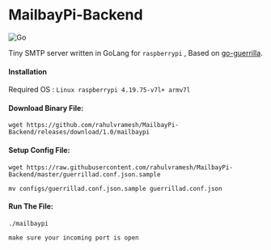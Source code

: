 MailbayPi-Backend
=================

![Go](https://github.com/rahulvramesh/MailbayPi-Backend/workflows/Go/badge.svg?branch=master)

Tiny SMTP server written in GoLang for `raspberrypi` , Based on [go-guerrilla](github.com/flashmob/go-guerrilla).

#### Installation
Required OS : `Linux raspberrypi 4.19.75-v7l+ armv7l`

#### Download Binary File:

    wget https://github.com/rahulvramesh/MailbayPi-Backend/releases/download/1.0/mailbaypi


#### Setup Config File:

    wget https://raw.githubusercontent.com/rahulvramesh/MailbayPi-Backend/master/guerrillad.conf.json.sample 

    mv configs/guerrillad.conf.json.sample guerrillad.conf.json

#### Run The File:
    ./mailbaypi

`make sure your incoming port is open` 
